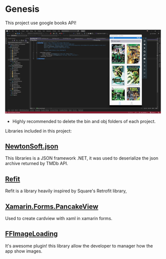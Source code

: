 # Genesis
This project use google books API!

![](https://github.com/JorgeKleber/Genesis/blob/master/image_app.png)

* Highly recommended to delete the bin and obj folders of each project.

Libraries included in this project:

## [**NewtonSoft.json**](https://www.newtonsoft.com/json)
This libraries is a JSON framework .NET, it was used to deserialize the json archive returned by TMDb API.

## [**Refit**](https://github.com/reactiveui/refit)
Refit is a library heavily inspired by Square's Retrofit library,

## [**Xamarin.Forms.PancakeView**](https://github.com/sthewissen/Xamarin.Forms.PancakeView)
Used to create cardview with xaml in xamarin forms.

## [**FFImageLoading**](https://github.com/luberda-molinet/FFImageLoading/)
It's awesome plugin! this library allow the developer to manager how the app show images.
